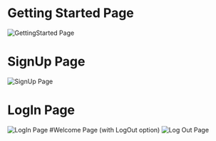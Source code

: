 # Getting Started Page
![GettingStarted Page](https://github.com/user-attachments/assets/9b53488f-e15b-4030-bc49-77eeacd97c29)
# SignUp Page
![SignUp Page](https://github.com/user-attachments/assets/83734e45-db68-4d3e-be13-bf4b63a9f734)
# LogIn Page
![LogIn Page](https://github.com/user-attachments/assets/c5af275c-c54e-41d4-9ac7-98826c2afad3)
#Welcome Page (with LogOut option)
![Log Out Page](https://github.com/user-attachments/assets/2344332a-2791-499e-bf07-91c6fb34b515)
